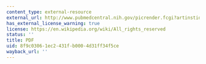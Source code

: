```yaml
---
content_type: external-resource
external_url: http://www.pubmedcentral.nih.gov/picrender.fcgi?artinstid=301238&blobtype=pdf
has_external_license_warning: true
license: https://en.wikipedia.org/wiki/All_rights_reserved
status: ''
title: PDF
uid: 8f9c0306-1ec2-431f-b000-4d31ff34f5ce
wayback_url: ''
---
```

